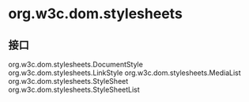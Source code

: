 # org.w3c.dom.stylesheets

## 接口

org.w3c.dom.stylesheets.DocumentStyle
org.w3c.dom.stylesheets.LinkStyle
org.w3c.dom.stylesheets.MediaList
org.w3c.dom.stylesheets.StyleSheet
org.w3c.dom.stylesheets.StyleSheetList




